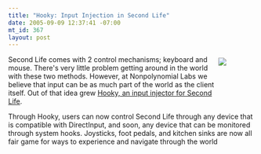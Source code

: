 ```yaml
--- 
title: "Hooky: Input Injection in Second Life"
date: 2005-09-09 12:37:41 -07:00
mt_id: 367
layout: post
---
```

<div style='float:right;width:70;height:70;padding:5px;'><A HREF='http://www.nonpolynomial.com/content/2005/09/hooky_input_inj.php'><IMG SRC='http://images.nonpolynomial.com/nonpolynomial.com/blog/hooky.jpg' border=0></A></div>

Second Life comes with 2 control mechanisms; keyboard and mouse. There's very little problem getting around in the world with these two methods. However, at Nonpolynomial Labs we believe that input can be as much part of the world as the client itself. Out of that idea grew <A HREF='http://www.nonpolynomial.com/content/2005/09/hooky_input_inj.php'>Hooky, an input injector for Second Life</A>.

Through Hooky, users can now control Second Life through any device that is compatible with DirectInput, and soon, any device that can be monitored through system hooks. Joysticks, foot pedals, and kitchen sinks are now all fair game for ways to experience and navigate through the world 
